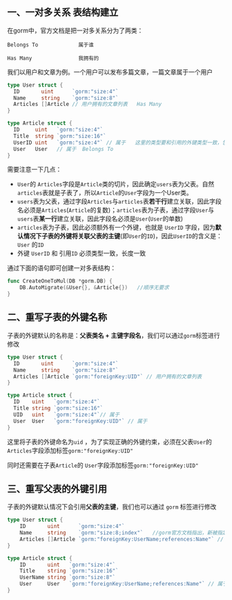 ## 一、一对多关系 表结构建立

在gorm中，官方文档是把一对多关系分为了两类：

```
Belongs To             属于谁

Has Many               我拥有的
```

我们以用户和文章为例。一个用户可以发布多篇文章，一篇文章属于一个用户

```go
type User struct {
  ID       uint      `gorm:"size:4"`
  Name     string    `gorm:"size:8"`
  Articles []Article // 用户拥有的文章列表   Has Many   
}

type Article struct {
  ID     uint   `gorm:"size:4"`
  Title  string `gorm:"size:16"`
  UserID uint   `gorm:"size:4"` // 属于   这里的类型要和引用的外键类型一致，包括大小
  User   User   // 属于  Belongs To  
}
```

需要注意一下几点：

- `User`的 `Articles`字段是`Article`类的切片，因此确定`users`表为父表。自然`articles`表就是子表了，所以`Article`的`User`字段为一个User类。
- `users`表为父表，通过字段`Articles`与`articles`表**若干行**建立关联，因此字段名必须是`Articles`(`Article`的复数)；`articles`表为子表，通过字段`User`与`users`表**某一行**建立关联，因此字段名必须是`User`(`User`的单数)
- `articles`表为子表，因此必须额外有一个外键，也就是 `UserID` 字段，因为**默认情况下子表的外键将关联父表的主键**(即`User`的`ID`)，因此`UserID`的含义是： `User` 的`ID`
- 外键 `UserID` 和 引用`ID` 必须类型一致，长度一致

通过下面的语句即可创建一对多表结构：

```go
func CreateOneToMul(DB *gorm.DB) {
	DB.AutoMigrate(&User{}, &Article{})   //顺序无要求
}
```

## 二、重写子表的外键名称

子表的外键默认的名称是：**父表类名 + 主键字段名**，我们可以通过`gorm`标签进行修改

```go
type User struct {
  ID       uint      `gorm:"size:4"`
  Name     string    `gorm:"size:8"`
  Articles []Article `gorm:"foreignKey:UID"` // 用户拥有的文章列表
}

type Article struct {
  ID    uint   `gorm:"size:4"`
  Title string `gorm:"size:16"`
  UID   uint   `gorm:"size:4"`// 属于
  User  User   `gorm:"foreignKey:UID"` // 属于
}
```

这里将子表的外键命名为`uid` ，为了实现正确的外键约束，必须在父表`User`的 `Articles`字段添加标签`gorm:"foreignKey:UID"`

同时还需要在子表`Article`的 `User`字段添加标签`gorm:"foreignKey:UID"`

## 三、重写父表的外键引用

子表的外键默认情况下会引用**父表的主键**，我们也可以通过 `gorm` 标签进行修改

```go
type User struct {
	ID       uint      `gorm:"size:4"`
	Name     string    `gorm:"size:8;index"`   //gorm官方文档指出，新被指定的引用，必须添加 index 标签
	Articles []Article `gorm:"foreignKey:UserName;references:Name"` // 用户拥有的文章列表
}

type Article struct {
	ID       uint   `gorm:"size:4"`
	Title    string `gorm:"size:16"`
	UserName string `gorm:"size:8"`
	User     User   `gorm:"foreignKey:UserName;references:Name"` // 属于
}
```

